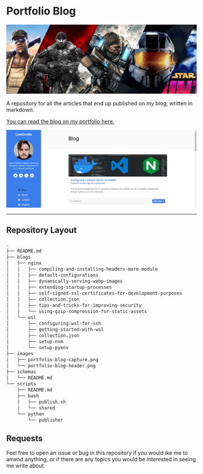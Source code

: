 
# Portfolio Blog

![Portfolio Header Image](/images/portfolio-blog-header.png)

A repository for all the articles that end up published on my blog, written in markdown.

[You can read the blog on my portfolio here.](https://lucshelton.codes)

![Portfolio Blog Capture](/images/portfolio-blog-capture.png)

---

## Repository Layout

```shell
.
├── README.md
├── blogs
│   ├── nginx
│   │   ├── compiling-and-installing-headers-more-module
│   │   ├── default-configurations
│   │   ├── dynamically-serving-webp-images
│   │   ├── extending-startup-processes
│   │   ├── self-signed-ssl-certificates-for-development-purposes
│   │   ├── collection.json
│   │   ├── tips-and-tricks-for-improving-security
│   │   └── using-gzip-compression-for-static-assets
│   └── wsl
│       ├── configuring-wsl-for-ssh
│       ├── getting-started-with-wsl
│       ├── collection.json
│       ├── setup-nvm
│       └── setup-pyenv
├── images
│   ├── portfolio-blog-capture.png
│   └── portfolio-blog-header.png
├── schemas
│   └── README.md
└── scripts
    ├── README.md
    ├── bash
    │   ├── publish.sh
    │   └── shared
    └── python
        └── publisher
```

## Requests

Feel free to open an issue or bug in this repository if you would ike me to amend anything, or if there are any topics you would be interested in seeing me write about.
